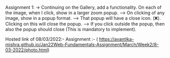 Assignment 1: -> Continuing on the Gallery, add a functionality. On each of the image, when I click, show in a larger zoom popup. --> On clicking of any image, show in a popup format. --> That popup will have a close icon. (❌). Clicking on this will close the popup. --> If you click outside the popup, then also the popup should close (This is mandatory to implement).



Hosted link of 08/03/2022:-
Assignment :- ( https://avantika-mishra.github.io/Jan22Web-Fundamentals-Assignment/March/Week2/8-03-2022/photo.html)
